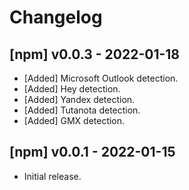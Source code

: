 # Changelog

<!--
Prefix your message with one of the following:

- [Added] for new features.
- [Changed] for changes in existing functionality.
- [Deprecated] for soon-to-be removed features.
- [Removed] for now removed features.
- [Fixed] for any bug fixes.
- [Security] in case of vulnerabilities.
-->

## [npm] v0.0.3 - 2022-01-18

- [Added] Microsoft Outlook detection.
- [Added] Hey detection.
- [Added] Yandex detection.
- [Added] Tutanota detection.
- [Added] GMX detection.

## [npm] v0.0.1 - 2022-01-15

- Initial release.

